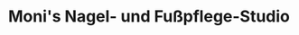 ---
title: "Moni's Nagel- und Fußpflege-Studio"
url: /wien/monis-nagel-und-fusspflege-studio/
shop: Kosmetik
---